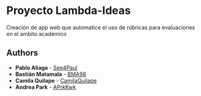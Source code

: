 # Proyecto Lambda-Ideas
Creación de app web que automatice el uso de rúbricas para evaluaciones en el ambito académico

## Authors

* **Pablo Aliaga** - [See4Paul](https://github.com/see4paul)
* **Bastián Matamala** - [BMA98](https://github.com/bma98)
* **Camila Quilape** - [CamilaQuilape](https://github.com/camilaquilape)
* **Andrea Park** - [APrkKwk](https://github.com/aprkkwk)


